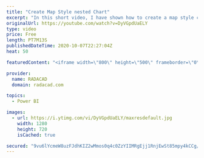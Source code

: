 ```yaml
---
title: "Create Map Style nested Chart"
excerpt: "In this short video, I have shown how to create a map style chart with a bar chart or packed scatter chart  or using images"
originalUrl: https://youtube.com/watch?v=DyVGpdUaELY
type: video
price: Free
length: PT7M13S
publishedDateTime: 2020-10-07T22:27:04Z
heat: 50

featuredContent: "<iframe width=\"800\" height=\"500\" frameborder=\"0\" src=\"https://www.youtube.com/embed/DyVGpdUaELY\" allow=\"accelerometer; autoplay; encrypted-media; gyroscope; picture-in-picture\" allowfullscreen></iframe>"

provider:
  name: RADACAD
  domain: radacad.com

topics:
  - Power BI

images:
  - url: https://i.ytimg.com/vi/DyVGpdUaELY/maxresdefault.jpg
    width: 1280
    height: 720
    isCached: true

secured: "9vu6lYcmeW8uzFJdhKIZ2wMmos0q4c0ZzYIIMRgEjj1RnjEwSt85mpy4kCCg/gxoTeqafbhF8vsBGjv7g6hjALkNcbhdXRFiNRZK+ewoBXi7HW2eusNaF+yx55vQ1CbkhVMDlTgNApcTDNkfkoKdgNp36o+xhiLhC2bbJufSu5HI9yhEUXjs1xO0+U337+8eSST4/oVJ+VE6rks6vAxZ6IYyiGcwDoUaVhRdWgT4wtSTwN60s7U8/iaB4dXjTq9VQ/eZokiPnEcv9mE7TIkCXrwRwoW/5kIymO8NJPB39dk8DzlnOAydIYanBDUcxIlOp1Sp2cgdjrVvq1R+gUvrzIwgVDOm78fvF3zd8Hr3+KwGoG/kFFTWXP0oyxK7vFe3vg3L/TcdDHtLEqixw9Jk8COFbMyKevJkwey00pIwDI4=;qx0bFqK0F3c0KycBF0fIzw=="
---
```


